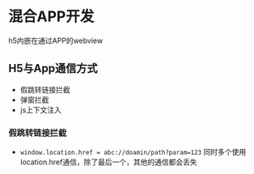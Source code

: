 # 混合APP开发
h5内嵌在通过APP的webview

## H5与App通信方式
- 假跳转链接拦截
- 弹窗拦截
- js上下文注入

### 假跳转链接拦截
- `window.location.href = abc://doamin/path?param=123` 同时多个使用location.href通信，除了最后一个，其他的通信都会丢失
